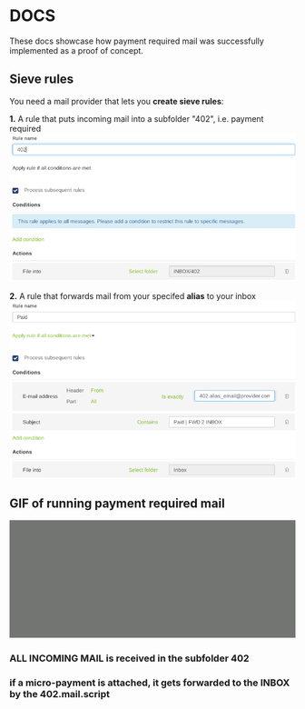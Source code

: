 # DOCS
These docs showcase how payment required mail was successfully implemented as a proof of concept. 

## Sieve rules
You need a mail provider that lets you **create sieve rules**:

**1.** A rule that puts incoming mail into a subfolder "402", i.e. payment required
![](https://github.com/wrapnuts/402.mail/blob/main/docs/402-sieve-rule.png)

**2.** A rule that forwards mail from your specifed **alias** to your inbox
![](https://github.com/wrapnuts/402.mail/blob/main/docs/paid-sieve-rule.png)


## GIF of running payment required mail 
![](https://github.com/wrapnuts/402.mail/blob/main/docs/GIF.402.gif)

### ALL INCOMING MAIL is received in the subfolder 402 

### if a micro-payment is attached, it gets forwarded to the INBOX by the 402.mail.script
